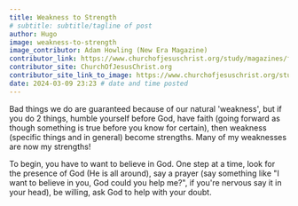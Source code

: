 ```yaml
---
title: Weakness to Strength
# subtitle: subtitle/tagline of post
author: Hugo
image: weakness-to-strength
image_contributor: Adam Howling (New Era Magazine)
contributor_link: https://www.churchofjesuschrist.org/study/magazines/for-the-strength-of-youth/new-era-19712020?lang=eng
contributor_site: ChurchOfJesusChrist.org
contributor_site_link_to_image: https://www.churchofjesuschrist.org/study/new-era/2016/12/strength-to-choose-a-mission?lang=eng
date: 2024-03-09 23:23 # date and time posted
---
```


Bad things we do are guaranteed because of our natural 'weakness', but if you do 2 things, humble yourself before God, have faith (going forward as though something is true before you know for certain), then weakness (specific things and in general) become strengths. Many of my weaknesses are now my strengths!

To begin, you have to want to believe in God. One step at a time, look for the presence of God (He is all around), say a prayer (say something like "I want to believe in you, God could you help me?", if you're nervous say it in your head), be willing, ask God to help with your doubt.